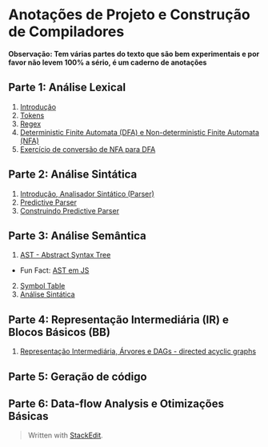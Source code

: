 # Anotações de Projeto e Construção de Compiladores

**Observação: Tem várias partes do texto que são bem experimentais e por favor não levem 100% a sério, é um caderno de anotações**

## Parte 1: Análise Lexical
 1. [Introdução](https://github.com/NatSatie/StudyNotes/blob/main/compilers/part_1/Intro.md)
 2. [Tokens](https://github.com/NatSatie/StudyNotes/blob/main/compilers/part_1/part1.md)
 3. [Regex](https://github.com/NatSatie/StudyNotes/blob/main/compilers/part_1/part2.md)
 4. [Deterministic Finite Automata (DFA) e Non-deterministic Finite Automata (NFA)](https://github.com/NatSatie/StudyNotes/blob/main/compilers/part_1/part3.md)
 4. [Exercício de conversão de NFA para DFA](https://github.com/NatSatie/StudyNotes/blob/main/compilers/part_1/part4.md)

## Parte 2: Análise Sintática
 1. [Introdução, Analisador Sintático (Parser)](https://github.com/NatSatie/StudyNotes/blob/main/compilers/part_2/part1.md)
 2. [Predictive Parser](https://github.com/NatSatie/StudyNotes/blob/main/compilers/part_2/part2.md)
 3. [Construindo Predictive Parser](https://github.com/NatSatie/StudyNotes/blob/main/compilers/part_2/part3.md)

## Parte 3: Análise Semântica
 1. [AST - Abstract Syntax Tree](https://github.com/NatSatie/StudyNotes/blob/main/compilers/part_3/part1.md)
 - Fun Fact: [AST em JS](https://github.com/NatSatie/StudyNotes/blob/main/compilers/part_3/funFact.md)
 2. [Symbol Table](https://github.com/NatSatie/StudyNotes/blob/main/compilers/part_3/part2.md)
 3. [Análise Sintática](https://github.com/NatSatie/StudyNotes/blob/main/compilers/part_3/part3.md)

## Parte 4: Representação Intermediária (IR) e Blocos Básicos (BB)

 1. [Representação Intermediária, Árvores e DAGs - directed acyclic graphs](https://github.com/NatSatie/StudyNotes/blob/main/compilers/part_4/part1.md)

## Parte 5: Geração de código

## Parte 6: Data-flow Analysis e Otimizações Básicas

> Written with [StackEdit](https://stackedit.io/).
